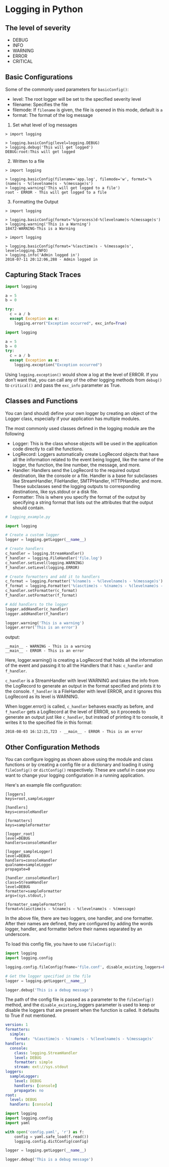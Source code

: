 # Logging in Python

## The level of severity

+ DEBUG
+ INFO
+ WARNING
+ ERROR
+ CRITICAL

## Basic Configurations

Some of the commonly used parameters for `basicConfig()`:
+ level: The root logger will be set to the specified severity level
+ filename: Specifies the file
+ filemode: If `filename` is given, the file is opened in this mode, default is `a`
+ format: The format of the log message

1. Set what level of log messages

```console
> import logging

> logging.basicConfig(level=logging.DEBUG)
> logging.debug('This will get logged')
DEBUG:root:This will get logged
```

2. Written to a file

```console
> import logging

> logging.basicConfig(filename='app.log', filemode='w', format='%(name)s - %(levelname)s - %(message)s')
> logging.warning('This will get logged to a file')
root - ERROR - This will get logged to a file
```

3. Formatting the Output

```console
> import logging

> logging.basicConfig(format='%(process)d-%(levelname)s-%(message)s')
> logging.warning('This is a Warning')
18472-WARNING-This is a Warning
```

```console
> import logging

> logging.basicConfig(format='%(asctime)s - %(message)s', level=logging.INFO)
> logging.info('Admin logged in')
2018-07-11 20:12:06,288 - Admin logged in
```

## Capturing Stack Traces

```python
import logging

a = 5
b = 0

try:
  c = a / b
  except Exception as e:
    logging.error("Exception occurred", exc_info=True)
```

```python
import logging

a = 5
b = 0
try:
  c = a / b
  except Exception as e:
    logging.exception("Exception occurred")
```
Using `logging.exception()` would show a log at the level of ERROR. If you don’t want that, you can call any of the other logging methods from `debug()` to `critical()` and pass the `exc_info` parameter as True.

## Classes and Functions

You can (and should) define your own logger by creating an object of the Logger class, especially if your application has multiple modules. 

The most commonly used classes defined in the logging module are the following
+ Logger: This is the class whose objects will be used in the application code directly to call the functions.
+ LogRecord: Loggers automatically create LogRecord objects that have all the information related to the event being logged, like the name of the logger, the function, the line number, the message, and more.
+ Handler: Handlers send the LogRecord to the required output destination, like the console or a file. Handler is a base for subclasses like StreamHandler, FileHandler, SMTPHandler, HTTPHandler, and more. These subclasses send the logging outputs to corresponding destinations, like sys.stdout or a disk file.
+ Formatter: This is where you specify the format of the output by specifying a string format that lists out the attributes that the output should contain.

```python
# logging_example.py

import logging

# Create a custom logger
logger = logging.getLogger(__name__)

# Create handlers
c_handler = logging.StreamHandler()
f_handler = logging.FileHandler('file.log')
c_handler.setLevel(logging.WARNING)
f_handler.setLevel(logging.ERROR)

# Create formatters and add it to handlers
c_format = logging.Formatter('%(name)s - %(levelname)s - %(message)s')
f_format = logging.Formatter('%(asctime)s - %(name)s - %(levelname)s - %(message)s')
c_handler.setFormatter(c_format)
f_handler.setFormatter(f_format)

# Add handlers to the logger
logger.addHandler(c_handler)
logger.addHandler(f_handler)

logger.warning('This is a warning')
logger.error('This is an error')
```

output:
```
__main__ - WARNING - This is a warning
__main__ - ERROR - This is an error
```

Here, logger.warning() is creating a LogRecord that holds all the information of the event and passing it to all the Handlers that it has: `c_handler` and `f_handler`.

`c_handler` is a StreamHandler with level WARNING and takes the info from the LogRecord to generate an output in the format specified and prints it to the console. `f_handler` is a FileHandler with level ERROR, and it ignores this LogRecord as its level is WARNING.

When logger.error() is called, `c_handler` behaves exactly as before, and `f_handler` gets a LogRecord at the level of ERROR, so it proceeds to generate an output just like `c_handler`, but instead of printing it to console, it writes it to the specified file in this format:

```
2018-08-03 16:12:21,723 - __main__ - ERROR - This is an error
```

## Other Configuration Methods

You can configure logging as shown above using the module and class functions or by creating a config file or a dictionary and loading it using `fileConfig()` or `dictConfig()` respectively. These are useful in case you want to change your logging configuration in a running application.

Here's an example file configuration:
```
[loggers]
keys=root,sampleLogger

[handlers]
keys=consoleHandler

[formatters]
keys=sampleFormatter

[logger_root]
level=DEBUG
handlers=consoleHandler

[logger_sampleLogger]
level=DEBUG
handlers=consoleHandler
qualname=sampleLogger
propagate=0

[handler_consoleHandler]
class=StreamHandler
level=DEBUG
formatter=sampleFormatter
args=(sys.stdout,)

[formatter_sampleFormatter]
format=%(asctime)s - %(name)s - %(levelname)s - %(message)
```

In the above file, there are two loggers, one handler, and one formatter. After their names are defined, they are configured by adding the words logger, handler, and formatter before their names separated by an underscore.

To load this config file, you have to use `fileConfig()`:

```python
import logging
import logging.config

logging.config.fileConfig(fname='file.conf', disable_existing_loggers=False)

# Get the logger specified in the file
logger = logging.getLogger(__name__)

logger.debug('This is a debug message')
```

The path of the config file is passed as a parameter to the `fileConfig()` method, and the `disable_existing`_loggers parameter is used to keep or disable the loggers that are present when the function is called. It defaults to True if not mentioned.

```yaml
version: 1
formatters:
  simple:
    format: '%(asctime)s - %(name)s - %(levelname)s - %(message)s'
handlers:
  console:
    class: logging.StreamHandler
    level: DEBUG
    formatter: simple
    stream: ext://sys.stdout
loggers:
  sampleLogger:
    level: DEBUG
    handlers: [console]
    propagate: no
root:
  level: DEBUG
  handlers: [console]
```

```python
import logging
import logging.config
import yaml

with open('config.yaml', 'r') as f:
    config = yaml.safe_load(f.read())
    logging.config.dictConfig(config)

logger = logging.getLogger(__name__)

logger.debug('This is a debug message')
```
